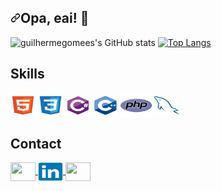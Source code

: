 <article class="markdown-body entry-content container-lg f5" itemprop="text"><h2><a id="user-content-oiii-eu-sou-a-rafaella-ballerini" class="anchor" aria-hidden="true" href="#oiii-eu-sou-a-rafaella-ballerini"><svg class="octicon octicon-link" viewBox="0 0 16 16" version="1.1" width="16" height="16" aria-hidden="true"><path fill-rule="evenodd" d="M7.775 3.275a.75.75 0 001.06 1.06l1.25-1.25a2 2 0 112.83 2.83l-2.5 2.5a2 2 0 01-2.83 0 .75.75 0 00-1.06 1.06 3.5 3.5 0 004.95 0l2.5-2.5a3.5 3.5 0 00-4.95-4.95l-1.25 1.25zm-4.69 9.64a2 2 0 010-2.83l2.5-2.5a2 2 0 012.83 0 .75.75 0 001.06-1.06 3.5 3.5 0 00-4.95 0l-2.5 2.5a3.5 3.5 0 004.95 4.95l1.25-1.25a.75.75 0 00-1.06-1.06l-1.25 1.25a2 2 0 01-2.83 0z"></path></svg></a>Opa, eai! 👋</h2>
 
 ![guilhermegomees's GitHub stats](https://github-readme-stats.vercel.app/api?username=guilhermegomees&show_icons=true&theme=tokyonight)
 [![Top Langs](https://github-readme-stats.vercel.app/api/top-langs/?username=guilhermegomees&layout=compact&theme=tokyonight)](https://github.com/guilhermegomees/github-readme-stats)
 
 <h2>Skills</h2>
 
 <div>
  <img align="center" alt="Guilherme-HTML" height="30" width="40" src="https://raw.githubusercontent.com/devicons/devicon/master/icons/html5/html5-original.svg" style="max-width:100%;">
  <img align="center" alt="Guilherme-CSS" height="30" width="40" src="https://raw.githubusercontent.com/devicons/devicon/master/icons/css3/css3-original.svg" style="max-width:100%;">
  <img align="center" alt="Guilherme-Csharp" height="30" width="40" src="https://raw.githubusercontent.com/devicons/devicon/master/icons/csharp/csharp-original.svg" style="max-width:100%;">
 <img align="center" alt="Guilherme-CPP" height="30" width="40" src="https://raw.githubusercontent.com/devicons/devicon/master/icons/cplusplus/cplusplus-original.svg" style="max-width:100%;">
 <img align="center" alt="Guilherme-PHP" height="40" width="50" src="https://raw.githubusercontent.com/devicons/devicon/master/icons/php/php-original.svg" style="max-width:100%;">
 <img align="center" alt="Guilherme-MySQL" height="30" width="40" src="https://raw.githubusercontent.com/devicons/devicon/master/icons/mysql/mysql-original.svg" style="max-width:100%;">
</div>

<h2>Contact</h2>
  <div>
    <a href="https://github.com/guilhermegomees">
    <a href="mailto: guicollado1@gmail.com" target="_blank">
       <img align="center" height="30" width="40" src="https://www.flaticon.com/svg/vstatic/svg/281/281769.svg?token=exp=1619848155~hmac=c52e6560082e58403121ed057f557f0b" style="max-width:100%;">
    </a>
    <a href="https://www.linkedin.com/in/guilherme-gomes-3276a41b6" rel="nofollow" target="_blank">
       <img align="center" height="30" width="40" src="https://raw.githubusercontent.com/devicons/devicon/master/icons/linkedin/linkedin-original.svg" style="max-width:100%;">
    </a>
    <a href="https://instagram.com/guilhermehgg" rel="nofollow" target="_blank">
       <img align="center" height="30" width="40" src="https://www.flaticon.com/svg/vstatic/svg/1409/1409946.svg?token=exp=1619848992~hmac=3a29ac8b824c688068f5b746d245418a" style="max-width:100%;">
    </a>
</div>
</div></div></article>

